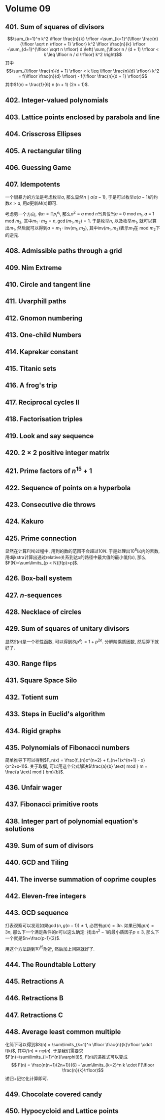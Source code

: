 # Volume 09

## 401. Sum of squares of divisors
$$\sum_{k=1}^n k^2 \lfloor \frac{n}{k} \rfloor =\sum_{k=1}^{\lfloor \frac{n}{\lfloor \sqrt n \rfloor + 1} \rfloor} k^2 \lfloor \frac{n}{k} \rfloor +\sum_{d=1}^{\lfloor \sqrt n \rfloor} d \left( \sum_{\lfloor n / (d + 1) \rfloor < k \leq \lfloor n / d \rfloor} k^2 \right)$$
其中
$$\sum_{\lfloor \frac{n}{d + 1} \rfloor < k \leq \lfloor \frac{n}{d} \rfloor} k^2 =
f(\lfloor \frac{n}{d} \rfloor) - f(\lfloor \frac{n}{d + 1} \rfloor)$$
其中$f(n) = \frac{1}{6} n (n + 1) (2n + 1)$.

## 402. Integer-valued polynomials

## 403. Lattice points enclosed by parabola and line

## 404. Crisscross Ellipses

## 405. A rectangular tiling

## 406. Guessing Game

## 407. Idempotents
一个很暴力的方法是考虑枚举$a$, 那么显然$n \mid a(a-1)$, 于是可以枚举$a(a-1)$的约数$x > a$, 用$a$更新$M(x)$即可.

考虑另一个方向, 令$n=\prod p_i^{e_i}$, 那么$a^2 \equiv a \text{ mod }n$当且仅当$a \equiv 0 \text{ mod } m_1, a \equiv 1 \text{ mod } m_2$, 其中$m_1\cdot m_2=n, \gcd(m_1,m_2)=1$. 于是枚举$n$, 以及枚举$m_1$, 就可以算出$m_1$, 然后就可以得到$a=m_1\cdot \mathrm{inv}(m_1,m_2)$, 其中$\mathrm{inv}(m_1,m_2)$表示$m_1$在$\text{ mod }m_2$下的逆元.

## 408. Admissible paths through a grid

## 409. Nim Extreme

## 410. Circle and tangent line

## 411. Uvarphill paths

## 412. Gnomon numbering

## 413. One-child Numbers

## 414. Kaprekar constant

## 415. Titanic sets

## 416. A frog's trip

## 417. Reciprocal cycles II

## 418. Factorisation triples

## 419. Look and say sequence

## 420. $2\times 2$ positive integer matrix

## 421. Prime factors of $n^{15}+1$

## 422. Sequence of points on a hyperbola

## 423. Consecutive die throws

## 424. Kakuro

## 425. Prime connection
显然在计算$F(N)$过程中, 用到的数的范围不会超过$10N$. 于是处理出$10^8$以内的素数, 用dijkstra计算出通过relative关系到达$x$的路径中最大值的最小值$f(x)$, 那么$F(N)=\sum\limits_{p < N}[f(p)>p]$.

## 426. Box-ball system

## 427. $n$-sequences

## 428. Necklace of circles

## 429. Sum of squares of unitary divisors
显然$S(n)$是一个积性函数, 可以得到$S(p^e)=1+p^{2e}$. 分解阶乘质因数, 然后算下就好了.

## 430. Range flips

## 431. Square Space Silo

## 432. Totient sum

## 433. Steps in Euclid's algorithm

## 434. Rigid graphs

## 435. Polynomials of Fibonacci numbers
简单推导下可以得到$F_n(x) = \frac{f_{n}x^{n+2} + f_{n+1}x^{n+1} - x}{x^2+x-1}$. 关于取模, 可以用这个公式解决$\frac{a}{b} \text{ mod } m = \frac{a \text{ mod } bm}{b}$.

## 436. Unfair wager

## 437. Fibonacci primitive roots

## 438. Integer part of polynomial equation's solutions

## 439. Sum of sum of divisors

## 440. GCD and Tiling

## 441. The inverse summation of coprime couples

## 442. Eleven-free integers

## 443. GCD sequence
打表观察可以发现如果$\gcd(n,g(n-1)) \ne 1$, 必然有$g(n)=3n$. 如果已知$g(n)=3n$, 那么下一个满足条件的$n$可以这么确定: 找出$n^2-1$的最小质因子$p \ge 3$, 那么下一个就是$n+\frac{p-1}{2}$.

用这个方法跳到$10^{15}$附近, 然后加上间隔就好了.

## 444. The Roundtable Lottery

## 445. Retractions A

## 446. Retractions B

## 447. Retractions C

## 448. Average least common multiple
化简下可以得到$S(n) = \sum\limits_{k=1}^n \lfloor \frac{n}{k}\rfloor \cdot f(k)$, 其中$f(n)=n\varphi(n)$. 于是我们需要求$F(n)=\sum\limits_{i=1}^{n}i\varphi(i)$, $F(n)$的递推式可以变成$$
F(n) = \frac{n(n+1)(2n+1)}{6} - \sum\limits_{k=2}^n k \cdot F(\lfloor \frac{n}{k}\rfloor)$$递归+记忆化计算即可.

## 449. Chocolate covered candy

## 450. Hypocycloid and Lattice points
